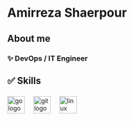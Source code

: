 <h1 align="left">Amirreza Shaerpour</h1>

###

<h2 align="left"> About me</h2>

###

<h3 align="left">✨ DevOps / IT Engineer</h3>

###

<h2 align="left"> ✅ Skills </h2>

###

<div align="left">
  <img src="https://cdn.jsdelivr.net/gh/devicons/devicon/icons/go/go-original.svg" height="40" alt="go logo"  />
  <img width="12" />
  <img src="https://cdn.jsdelivr.net/gh/devicons/devicon/icons/git/git-original.svg" height="40" alt="git logo"  />
  <img width="12" />
  <img src="https://cdn.jsdelivr.net/gh/devicons/devicon/icons/linux/linux-original.svg" height="40" alt="linux logo"  />
</div>

###















